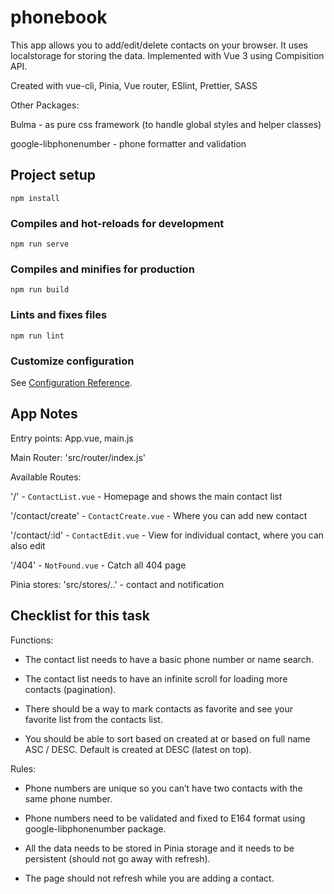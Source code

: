 # phonebook

This app allows you to add/edit/delete contacts on your browser. It uses localstorage for storing the data. Implemented with Vue 3 using Compisition API.

Created with vue-cli, Pinia, Vue router, ESlint, Prettier, SASS

Other Packages:

Bulma - as pure css framework (to handle global styles and helper classes)

google-libphonenumber - phone formatter and validation

## Project setup
```
npm install
```

### Compiles and hot-reloads for development
```
npm run serve
```

### Compiles and minifies for production
```
npm run build
```

### Lints and fixes files
```
npm run lint
```

### Customize configuration
See [Configuration Reference](https://cli.vuejs.org/config/).

## App Notes
Entry points: App.vue, main.js

Main Router: 'src/router/index.js'

Available Routes:

'/' - `ContactList.vue` - Homepage and shows the main contact list

'/contact/create' - `ContactCreate.vue` - Where you can add new contact

'/contact/:id' - `ContactEdit.vue` - View for individual contact, where you can also edit

'/404' - `NotFound.vue` - Catch all 404 page

Pinia stores: 'src/stores/..' - contact and notification

## Checklist for this task

Functions:

- The contact list needs to have a basic phone number or name search.

- The contact list needs to have an infinite scroll for loading more contacts (pagination).

- There should be a way to mark contacts as favorite and see your favorite list from the contacts list.

- You should be able to sort based on created at or based on full name ASC / DESC. Default is created at DESC (latest on top).

Rules:

- Phone numbers are unique so you can’t have two contacts with the same phone number.

- Phone numbers need to be validated and fixed to E164 format using google-libphonenumber package.

- All the data needs to be stored in Pinia storage and it needs to be persistent (should not go away with refresh).

- The page should not refresh while you are adding a contact.
